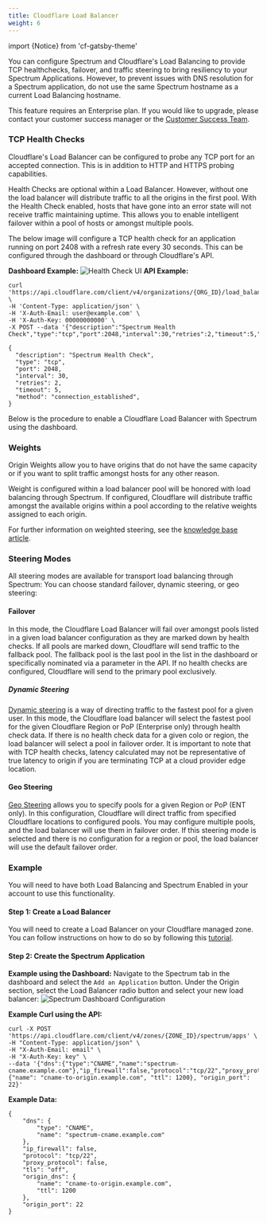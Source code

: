 ```yaml
---
title: Cloudflare Load Balancer
weight: 6
---
```


import {Notice} from 'cf-gatsby-theme'

You can configure Spectrum and Cloudflare's Load Balancing to provide TCP healthchecks, failover, and traffic steering to bring resiliency to your Spectrum Applications.  However, to prevent issues with DNS resolution for a Spectrum application, do not use the same Spectrum hostname as a current Load Balancing hostname.

<Notice>

This feature requires an Enterprise plan.  If you would like to upgrade, please contact your customer success manager or the <a href="mailto:success@cloudflare.com">Customer Success Team</a>.
</Notice>

### TCP Health Checks
Cloudflare's Load Balancer can be configured to probe any TCP port for an accepted connection. This is in addition to HTTP and HTTPS probing capabilities.

Health Checks are optional within a Load Balancer. However, without one the load balancer will distribute traffic to all the origins in the first pool. With the Health Check enabled, hosts that have gone into an error state will not receive traffic maintaining uptime. This allows you to enable intelligent failover within a pool of hosts or amongst multiple pools. 

The below image will configure a TCP health check for an application running on port 2408 with a refresh rate every 30 seconds. This can be configured through the dashboard or through Cloudflare's API.

**Dashboard Example:**
![Health Check UI](../img/load-balancing/spectrum-tcp-check.png)
**API Example:**
```
curl 'https://api.cloudflare.com/client/v4/organizations/{ORG_ID}/load_balancers/monitors'  \
-H 'Content-Type: application/json' \
-H 'X-Auth-Email: user@example.com' \
-H 'X-Auth-Key: 00000000000' \
-X POST --data '{"description":"Spectrum Health Check","type":"tcp","port":2048,"interval":30,"retries":2,"timeout":5,"method":"connection_established"}'
```
```
{
  "description": "Spectrum Health Check",
  "type": "tcp",
  "port": 2048,
  "interval": 30,
  "retries": 2,
  "timeout": 5,
  "method": "connection_established",
}
```
Below is the procedure to enable a Cloudflare Load Balancer with Spectrum using the dashboard.
### Weights
Origin Weights allow you to have origins that do not have the same capacity or if you want to split traffic amongst hosts for any other reason.

Weight is configured within a load balancer pool will be honored with load balancing through Spectrum. If configured, Cloudflare will distribute traffic amongst the available origins within a pool according to the relative weights assigned to each origin.

For further information on weighted steering, see the [knowledge base article](https://support.cloudflare.com/hc/en-us/articles/360001372131-Load-Balancing-Configurable-Origin-Weights).

### Steering Modes
All steering modes are available for transport load balancing through Spectrum: You can choose standard failover, dynamic steering, or geo steering:
#### Failover
In this mode, the Cloudflare Load Balancer will fail over amongst pools listed in a given load balancer configuration as they are marked down by health checks. If all pools are marked down, Cloudflare will send traffic to the fallback pool. The fallback pool is the last pool in the list in the dashboard or specifically nominated via a parameter in the API. If no health checks are configured, Cloudflare will send to the primary pool exclusively.
##### Dynamic Steering
[Dynamic steering](https://blog.cloudflare.com/i-wanna-go-fast-load-balancing-dynamic-steering/) is a way of directing traffic to the fastest pool for a given user. In this mode, the Cloudflare load balancer will select the fastest pool for the given Cloudflare Region or PoP (Enterprise only) through health check data. If there is no health check data for a given colo or region, the load balancer will select a pool in failover order. It is important to note that with TCP health checks, latency calculated may not be representative of true latency to origin if you are terminating TCP at a cloud provider edge location.
#### Geo Steering
[Geo Steering](https://support.cloudflare.com/hc/en-us/articles/115000540888-Load-Balancing-Geographic-Regions) allows you to specify pools for a given Region or PoP (ENT only). In this configuration, Cloudflare will direct traffic from specified Cloudflare locations to configured pools. You may configure multiple pools, and the load balancer will use them in failover order. If this steering mode is selected and there is no configuration for a region or pool, the load balancer will use the default failover order.

### Example

<Notice>

You will need to have both Load Balancing and Spectrum Enabled in your account to use this functionality.
</Notice>

#### Step 1: Create a Load Balancer
You will need to create a Load Balancer on your Cloudflare managed zone. You can follow instructions on how to do so by following this [tutorial](https://support.cloudflare.com/hc/en-us/articles/115000081911-Tutorial-How-to-Set-Up-Load-Balancing-Intelligent-Failover-on-Cloudflare).

#### Step 2: Create the Spectrum Application
**Example using the Dashboard:**
Navigate to the Spectrum tab in the dashboard and select the `Add an Application` button. Under the Origin section, select the Load Balancer radio button and select your new load balancer:
![Spectrum Dashboard Configuration](../img/load-balancing/spectrum-dashboard-creation.png)

**Example Curl using the API:**
```
curl -X POST 'https://api.cloudflare.com/client/v4/zones/{ZONE_ID}/spectrum/apps' \
-H "Content-Type: application/json" \
-H "X-Auth-Email: email" \
-H "X-Auth-Key: key" \
--data '{"dns":{"type":"CNAME","name":"spectrum-cname.example.com"},"ip_firewall":false,"protocol":"tcp/22","proxy_protocol":false,"tls":"off","origin_dns": {"name": "cname-to-origin.example.com", "ttl": 1200}, "origin_port": 22}'
```
**Example Data:**
```
{
	"dns": {
		"type": "CNAME",
		"name": "spectrum-cname.example.com"
	},
	"ip_firewall": false,
	"protocol": "tcp/22",
	"proxy_protocol": false,
	"tls": "off",
	"origin_dns": {
		"name": "cname-to-origin.example.com",
		"ttl": 1200
	},
	"origin_port": 22
}
```


